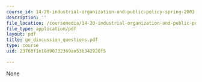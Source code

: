 ```yaml
---
course_id: 14-20-industrial-organization-and-public-policy-spring-2003
description: ''
file_location: /coursemedia/14-20-industrial-organization-and-public-policy-spring-2003/23760f1e18d90732369ae53b342928f5_ge_discussion_questions.pdf
file_type: application/pdf
layout: pdf
title: ge_discussion_questions.pdf
type: course
uid: 23760f1e18d90732369ae53b342928f5

---
```

None